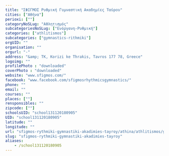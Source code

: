 ```yaml
---
title: "ΣΦΙΓΜΟΣ Ρυθμική Γυμναστική Ακαδημίες Ταύρου"
cities: ["Αθήνα"]
perioxi: [""]
categoryNoSLug: "Αθλητισμός"
subcategoriesNoSLug: ["Ενόργανη-Ρυθμική"]
categories: ["athlitismos"]
subcategories: ["gymnastics-rithmiki"]
orgUID: ""
organisation: ""
orgurl: "-"
address: "&amp; ΤΚ, Korizi ke Thrakis, Tavros 177 78, Greece"
logoimg: ""
profilePhoto : "downloaded"
coverPhoto : "downloaded"
website: "www.sfigmos.com/"
facebook: "www.facebook.com/sfigmosrhythmicsgymnastics/"
phone: ""
email: ""
courses: ""
places: [""]
rensponsibles: ""
zipcode: [""]
schoolsUID: "school131120180905"
UID: "school131120180905"
latitude: ""
longitude: ""
url: "sfigmos-rythmiki-gymnastiki-akadimies-tayroy/athina/athlitismos/gymnastics-rithmiki"
slug: "sfigmos-rythmiki-gymnastiki-akadimies-tayroy"
aliases:
    - /school131120180905
---
```





